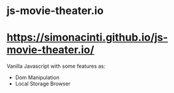 # js-movie-theater.io

# https://simonacinti.github.io/js-movie-theater.io/

Vanilla Javascript with some features as:

- Dom Manipulation
- Local Storage Browser

